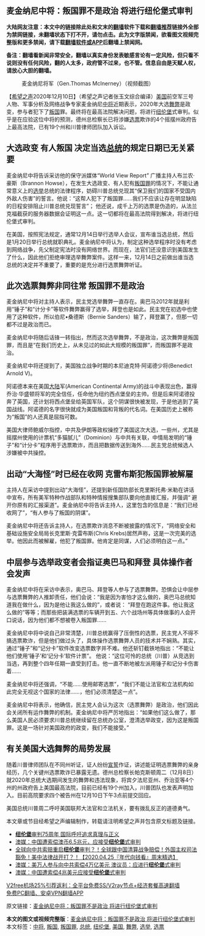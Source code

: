  <h2>麦金纳尼中将：叛国罪不是政治 将进行纽伦堡式审判</h2> <p class="notice"><b>大陆网友注意：本文中的链接除此处和文末的<a href="https://github.com/bannedbook/fanqiang" >翻墙</a>软件下载和<a href="https://github.com/killgcd/justmysocks/blob/master/README.md">翻墙推荐</a>链接外全部为禁网链接，未翻墙状态下打不开，请勿点击。此为文字版禁闻，欲看图文视频完整版和更多禁闻，请下载<a href="https://github.com/bannedbook/fanqiang">翻墙软件或APP</a>后翻墙上禁闻网。</p><p>备注：翻墙看新闻非常安全，翻墙以真实身份发表敏感言论有一定风险，但只看不说则没有任何风险，翻的人太多，政府管不过来，也不管。信息自由是天赋人权，请放心大胆的翻墙。</b></p>  <div class="entry"> <figure><figcaption>麦金纳尼将军（Gen.Thomas McInerney）（视频截图）</figcaption></figure> <p>【<span class='wp_keywordlink_affiliate'><a href="https://www.soundofhope.org" title="希望之声" target="_blank">希望之声</a></span>2020年12月10日】（希望之声记者张玉文综合编译）<a href="https://www.bannedbook.org/bnews/tag/%e7%be%8e%e5%9b%bd/" class="st_tag internal_tag" rel="tag" title="标签 美国 下的日志">美国</a>前空军三号人物、军事分析及网络战争专家麦金纳尼<a href="https://www.bannedbook.org/bnews/tag/%E4%B8%AD%E5%B0%86/" class="st_tag internal_tag" rel="tag" title="标签 中将 下的日志">中将</a>近期表示，2020年大选<a href="https://www.bannedbook.org/bnews/tag/%E8%88%9E%E5%BC%8A/" class="st_tag internal_tag" rel="tag" title="标签 舞弊 下的日志">舞弊</a>是政变，参与者犯下了<a href="https://www.bannedbook.org/bnews/tag/%E5%8F%9B%E5%9B%BD/" class="st_tag internal_tag" rel="tag" title="标签 叛国 下的日志">叛国</a>罪。最终将在最高法院解决问题，将进行<a href="https://www.bannedbook.org/bnews/tag/%E7%BA%BD%E4%BC%A6%E5%A0%A1/" class="st_tag internal_tag" rel="tag" title="标签 纽伦堡 下的日志">纽伦堡</a>式审判。似乎是在应验这位中将的预测，德州总检察长已将涉嫌<a href="https://www.bannedbook.org/bnews/tag/%E9%80%89%E7%A5%A8/" class="st_tag internal_tag" rel="tag" title="标签 选票 下的日志">选票</a>欺诈的4个摇摆州政府告上最高法院，已有19个州和川普律师团队加入诉讼。</p> <h2>大选政变 有人叛国 决定当选<a href="https://www.bannedbook.org/bnews/tag/%e6%80%bb%e7%bb%9f/" class="st_tag internal_tag" rel="tag" title="标签 总统 下的日志">总统</a>的规定日期已无关紧要</h2> <p>麦金纳尼中将告诉采访他的保守派媒体“World View Report” 广播主持人布兰农·豪斯（Brannon Howse），在发生大选政变、有人犯有<a href="https://www.bannedbook.org/bnews/tag/%E5%8F%9B%E5%9B%BD%E7%BD%AA/" class="st_tag internal_tag" rel="tag" title="标签 叛国罪 下的日志">叛国罪</a>的情况下，不能让通常意义上的<a href="https://www.bannedbook.org/bnews/tag/%e9%80%89%e4%b8%be/" class="st_tag internal_tag" rel="tag" title="标签 选举 下的日志">选举</a>总统的法律程序，妨碍川普总统兑现其“保卫我们的国家不受国内外敌人伤害”的誓言。他说：“这帮人犯下了叛国罪……我们不应该让存在明显缺陷的日程安排阻止川普总统兑现誓言”； 他还说，成千上万的选票是伪造的，从法兰克福截获的服务器数据会证明这一点。这一切都将在最高法院得到解决，将进行纽伦堡式审判。</p> <p>在美国，按照宪法规定，通常12月14日举行选举人会议，宣布谁当选总统，然后是1月20日举行总统就职典礼。麦金纳尼中将认为，制定这种选举程序时没有考虑到网络战争，先父制定宪法时没有网络世界。而现在，法官们还没意识到美国发生了什么，因此他们拒绝审理选举舞弊案件。这样一来，12月14日之前做出谁当选总统的决定并不重要了，重要的是充分进行选票舞弊听证。</p> <h2>此次选票舞弊非同往常 叛国罪不是政治</h2> <p>麦金纳尼中将对主持人表示，民主党选举舞弊一直存在。奥巴马2012年就是利用“锤子”和“计分卡”等软件舞弊赢得了选举，拜登也是如此。民主党在初选中也使用了这种软件，所以伯尼•桑德斯（Bernie Sanders）输了，拜登赢了，但那一切都不过是政治而已。</p>  <p>麦金纳尼中将随后话锋一转指出，然而这次选举舞弊，不是政治，这次舞弊是叛国罪，而且是“在我们历史上，从未见过的如此大规模的叛国罪”，而叛国罪不是政治。</p> <p>麦金纳尼中将还提到了，美国独立战争时期的本尼迪克特·阿诺德少将(Benedict Arnold V)。</p> <p>阿诺德本来在美国<span class='wp_keywordlink_affiliate'><a href="https://www.bannedbook.org/" title="大陆" target="_blank">大陆</a></span>军(American Continental Army)的战斗中表现出色，赢得乔治·华盛顿将军的完全信任，任命他为纽约西点堡垒的主帅。但是后来阿诺德投奔了英国，还计划将西点堡垒给英国军队，这个阴谋很快被发现，于是他逃到了英国战线。阿诺德的名字很快就成为美国叛国和背叛的代名词。在美国历史上被称为“叛国”的人还真是屈指可数。</p> <p>美国大律师鲍威尔指控，中共及伊朗等政权操控了美国这次大选，一些州，尤其是摇摆州使用的计票机“多猫腻儿”（Dominion）与中共有关联，中情局发明的“锤子”和“计分卡”程序用于选票欺诈，而且把数据传送到海外……民主党总统候选人涉嫌被中共操控。</p>  <h2>出动“大海怪”时已经在收网 克雷布斯犯叛国罪被解雇</h2> <p>主持人在采访中提到出动“大海怪”，还提到新任国防部长克里斯托弗·米勒在讲话中宣布，所有美军特种作战部队和特种情报搜集部队要向他直接汇报，并强调“ 避开你原有的汇报渠道”。麦金纳尼中将告诉主持人，这里包含的信息是：“我们已经收网了”，“有人参与了叛国的阴谋”。</p> <p>麦金纳尼中将还告诉主持人，在选票欺诈消息不断被披露的情况下，“网络安全和基础设施安全局局长克里斯·克雷布斯(Chris Krebs)居然声称，这是一次完美的选举。他因此而被解雇，他犯了叛国罪。他肯定是同谋，人们必须明白这一点。”</p> <h2>中层参与选举政变者会指证奥巴马和拜登 具体操作者会发声</h2> <p>麦金纳尼中将在采访中表示，奥巴马、拜登等人参与了选票舞弊。恐惧会让中层参与选票舞弊的人推卸责任，他们会说：“我是因为害怕才这么做的，奥巴马总统知道我在做什么，因为是他让我这么做的”，或者说： “拜登在跑这件事。他让我这么做的”等等；而那些把装满选票的车辆开到五、六个战场州等具体做事的人会开口说话，因为他们都不想被卷入叛国罪……</p> <p>麦金纳尼中将中说自己非常清楚，川普总统赢得了压倒性的选票，民主党人不得不搞选票欺诈，但是他们做过头了，具体操作选票舞弊人员的技术并不娴熟。其实，通过“锤子”和“记分卡”软件改变选票数字并不难。他还斩钉截铁地指出：“不能让他们使用‘锤子’和‘记分卡’软件计票”。 他说：“这位可怜的总统（川普）从竞选到当选，再到整个四年任期一直受到打击。他一直不断地被左派用锤子和记分卡伤害着……</p>  <p>麦金纳尼中将还强调，“不能……使用邮寄选票”，“我们不能让法官和立法机构如此完全无视这个国家的法律……，他们必须清楚这一点”。</p> <p>麦金纳尼中将表示，他确信，民主党人会认为这次（选票舞弊）是政治，他们因此会关闭所有运作舞弊的机制。麦金纳尼中将严厉地指出：“如果他们这么做了，那么美国人民必须要求川普总统继续留在总统办公室，澄清选举政变，因为这是叛国罪。这是一场针对美国政府的政变，我们不能接受。”</p> <h2>有关美国大选舞弊的局势发展</h2> <p>随着川普律师团队在不同州听证，证人纷纷<span class='wp_keywordlink'><a href="https://www.bannedbook.org/forum5/topic17.html" title="宣誓与预言" target="_blank">宣誓</a></span>作证，讲述能证明选票舞弊的亲身经历，几个关键州选票欺诈已暴露无遗。德州总检察长帕克斯顿周二（12月8日）就2020年总统大选期间发生的舞弊和违法现象，将宾夕法尼亚州、乔治亚等4个州的州政府告上美国最高法院，目前已经有19个州加入，川普团队也发表声明加入。目前高院要求四个被告州在12月10日下午3点前提交回应。</p> <p>美国总统川普周二呼吁美国联邦大法官和立法机关，要有拨乱反正的道德勇气。</p>  <p>本文章或节目经希望之声编辑制作，转载请注明希望之声并包含原文标题及链接。</p> <ul class='op-related-articles' title='相关阅读'> <li><a href='https://www.bannedbook.org/bnews/bannedvideo/20201122/1435162.html' target='_blank'><b>纽伦堡</b>审判75周年 国际呼吁追求真理与正义</a></li> <li><a href='https://www.bannedbook.org/bnews/taiwannews/20200811/1378349.html' target='_blank'>澳媒：中国遭索偿澳币6.5兆元，应接受<b>纽伦堡</b>式审判</a></li> <li><a href='https://www.bannedbook.org/bnews/taiwannews/20200425/1319241.html' target='_blank'>全球向中共索赔重启<b>纽伦堡</b>审判？！全球跟中国清算战争赔偿！外国主权司法豁免！美中法律战开打？！【2020.04.25『年代向钱看』周末精选】</a></li> <li><a href='https://www.bannedbook.org/bnews/cbnews/20200421/1316593.html' target='_blank'>澳媒：美万人参与向中共索偿4万亿美元 澳议员：应进行<b>纽伦堡</b>式审判</a></li> <li><a href='https://www.bannedbook.org/bnews/baitai/20200420/1316005.html' target='_blank'>澳媒：中国遭索偿4兆美元应接受<b>纽伦堡</b>式审判</a></li> </ul> <p class="texttj"> <a href="https://github.com/bannedbook/fanqiang/wiki/V2ray%E6%9C%BA%E5%9C%BA" target="_blank">V2free机场25%引荐返利：全平台免费SS/V2ray节点+经济套餐高速翻墙</a><br/> <a href="https://github.com/bannedbook/fanqiang/wiki/%E7%A6%81%E9%97%BB%E7%BD%91%E5%AE%89%E5%8D%93%E7%BF%BB%E5%A2%99%E6%96%B0%E9%97%BBAPP" target="_blank">免费PC翻墙、安卓VPN翻墙APP</a></p><p>原文链接：<a class="src_link"  href="https://www.soundofhope.org/post/452176" target="_blank">麦金纳尼中将：叛国罪不是政治 将进行纽伦堡式审判</a></p><a name='sharetosocial'></a>       <div><b>本文的图文或视频完整版</b>：<a href='https://www.bannedbook.org/bnews/comments/20201210/1445311.html'>麦金纳尼中将：叛国罪不是政治 将进行纽伦堡式审判</a></div>  </div><!--END ENTRY--> <div class="postfooter"> <div>本文标签：<a href="https://www.bannedbook.org/bnews/tag/%E4%B8%AD%E5%B0%86/" rel="tag">中将</a>, <a href="https://www.bannedbook.org/bnews/tag/%E5%8F%9B%E5%9B%BD/" rel="tag">叛国</a>, <a href="https://www.bannedbook.org/bnews/tag/%E5%8F%9B%E5%9B%BD%E7%BD%AA/" rel="tag">叛国罪</a>, <a href="https://www.bannedbook.org/bnews/tag/%e6%80%bb%e7%bb%9f/" rel="tag">总统</a>, <a href="https://www.bannedbook.org/bnews/tag/%E7%BA%BD%E4%BC%A6%E5%A0%A1/" rel="tag">纽伦堡</a>, <a href="https://www.bannedbook.org/bnews/tag/%e7%be%8e%e5%9b%bd/" rel="tag">美国</a>, <a href="https://www.bannedbook.org/bnews/tag/%E8%88%9E%E5%BC%8A/" rel="tag">舞弊</a>, <a href="https://www.bannedbook.org/bnews/tag/%e9%80%89%e4%b8%be/" rel="tag">选举</a>, <a href="https://www.bannedbook.org/bnews/tag/%E9%80%89%E7%A5%A8/" rel="tag">选票</a></div>  </div><!--END POSTFOOTER--> 